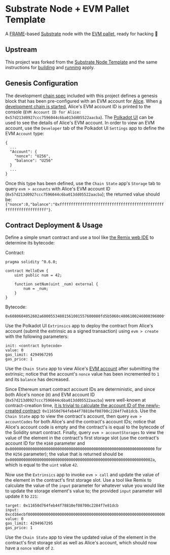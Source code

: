 # Substrate Node + EVM Pallet Template

A [FRAME](https://substrate.dev/docs/en/next/conceptual/runtime/frame)-based [Substrate](https://substrate.dev/en/) node with the [EVM pallet](https://substrate.dev/docs/en/next/conceptual/runtime/frame#evm), ready for hacking :rocket:

## Upstream

This project was forked from the [Substrate Node Template](https://github.com/substrate-developer-hub/substrate-node-template) and the same instructions for [building](https://github.com/substrate-developer-hub/substrate-node-template#build) and [running](https://github.com/substrate-developer-hub/substrate-node-template#run) apply.

## Genesis Configuration

The development [chain spec](https://github.com/danforbes/substrate-evm/blob/master/src/chain_spec.rs) included with this project defines a genesis block that has been pre-configured with an EVM account for [Alice](https://substrate.dev/docs/en/next/development/tools/subkey#well-known-keys). When [a development chain is started](https://github.com/substrate-developer-hub/substrate-node-template#run), Alice's EVM account ID is printed to the console (`EVM Account ID for Alice: 0x57d213d0927ccc7596044c6ba013dd05522aacba`). The [Polkadot UI](https://substrate.dev/docs/en/next/development/front-end/polkadot-js#polkadot-js-apps) can be used to see the details of Alice's EVM account. In order to view an EVM account, use the `Developer` tab of the Polkadot UI `Settings` app to define the EVM `Account` type:
```
{
  ...
  "Account": {
    "nonce": "U256",
    "balance": "U256"
  }
  ...
}
```

Once this type has been defined, use the `Chain State` app's `Storage` tab to query `evm > accounts` with Alice's EVM account ID (`0x57d213d0927ccc7596044c6ba013dd05522aacba`); the returned value should be: `{"nonce":0,"balance":"0xffffffffffffffffffffffffffffffffffffffffffffffffffffffffffffffff"}`.

## Contract Deployment & Usage

Define a simple smart contract and use a tool like [the Remix web IDE](https://remix.ethereum.org/) to determine its bytecode:

Contract:
```
pragma solidity ^0.6.0;

contract HelloEvm {
    uint public num = 42;
    
    function setNum(uint _num) external {
        num = _num;
    }
}
```

Bytecode:
```
0x6080604052602a60005534801561001557600080fd5b5060c4806100246000396000f3fe6080604052348015600f57600080fd5b506004361060325760003560e01c80634e70b1dc146037578063cd16ecbf146053575b600080fd5b603d607e565b6040518082815260200191505060405180910390f35b607c60048036036020811015606757600080fd5b81019080803590602001909291905050506084565b005b60005481565b806000819055505056fea2646970667358221220680058d8f10641b1dc0534843e3c071877d55adf9f39c4550a1358af8b13993464736f6c63430006000033
```

Use the Polkadot UI `Extrinsics` app to deploy the contract from Alice's account (submit the extrinsic as a signed transaction) using `evm > create` with the following parameters:
```
init: <contract bytecode>
value: 0
gas_limit: 4294967295
gas_price: 1
```

Use the `Chain State` app to view Alice's [EVM account](https://github.com/danforbes/danforbes/blob/master/writings/eth-dev.md#Accounts) after submitting the extrinsic; notice that the account's `nonce` value has been incremented to `1` and its `balance` has decreased.

Since Ethereum smart contract account IDs are deterministic, and since both Alice's nonce (`0`) and EVM account ID (`0x57d213d0927ccc7596044c6ba013dd05522aacba`) were well-known at contract-creation time, [it is trivial to calculate the account ID of the newly-created contract](https://ethereum.stackexchange.com/a/46960): `0x11650d764feb44f78810ef08700c2284f7e81dcb`. Use the `Chain State` app to view the contract's account, then query `evm > accountCodes` for both Alice's and the contract's account IDs; notice that Alice's account code is empty and the contract's is equal to the bytecode of the Solidity smart contract. Finally, query `evm > accountStorages` to view the value of the element in the contract's first storage slot (use the contract's account ID for the `H160` parameter and `0x0000000000000000000000000000000000000000000000000000000000000000` for the `H256` parameter); the value that is returned should be `0x000000000000000000000000000000000000000000000000000000000000002a`, which is equal to the `uint` value `42`.

Now use the `Extrinsics` app to invoke `evm > call` and update the value of the element in the contract's first storage slot. Use a tool like Remix to calculate the value of the `input` parameter for whatever value you would like to update the storage element's value to; the provided `input` parameter will update it to `221`:
```
target: 0x11650d764feb44f78810ef08700c2284f7e81dcb
input: 0xcd16ecbf00000000000000000000000000000000000000000000000000000000000000dd
value: 0
gas_limit: 4294967295
gas_price: 1
```

Use the `Chain State` app to view the updated value of the element in the contract's first storage slot as well as Alice's account, which should now have a `nonce` value of `2`.
